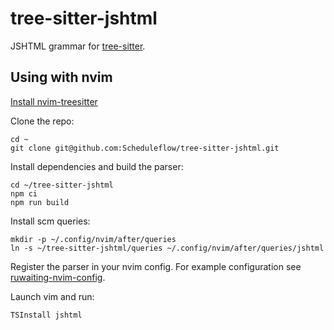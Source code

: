 # tree-sitter-jshtml

JSHTML grammar for [tree-sitter](https://github.com/tree-sitter/tree-sitter).

## Using with nvim

[Install nvim-treesitter](https://github.com/nvim-treesitter/nvim-treesitter/wiki/Installation)

Clone the repo:
```
cd ~
git clone git@github.com:Scheduleflow/tree-sitter-jshtml.git
```

Install dependencies and build the parser:
```
cd ~/tree-sitter-jshtml
npm ci
npm run build
```

Install scm queries:
```
mkdir -p ~/.config/nvim/after/queries
ln -s ~/tree-sitter-jshtml/queries ~/.config/nvim/after/queries/jshtml
```

Register the parser in your nvim config. For example configuration see [ruwaiting-nvim-config](https://github.com/Scheduleflow/ruwaiting-nvim-config).

Launch vim and run:
```
TSInstall jshtml
```
